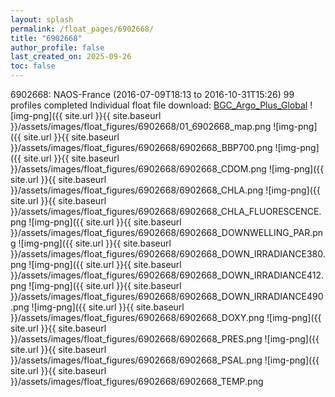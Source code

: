 ```yaml
---
layout: splash
permalink: /float_pages/6902668/
title: "6902668"
author_profile: false
last_created_on: 2025-09-26
toc: false
---
```

 
6902668: NAOS-France (2016-07-09T18:13 to 2016-10-31T15:26)
99 profiles completed
Individual float file download: [BGC_Argo_Plus_Global](https://ftp.soest.hawaii.edu/bgc_argo_plus/Individual_Floats/outliers_removed/6902668_Sprof_processed.nc)
![img-png]({{ site.url }}{{ site.baseurl }}/assets/images/float_figures/6902668/01_6902668_map.png
![img-png]({{ site.url }}{{ site.baseurl }}/assets/images/float_figures/6902668/6902668_BBP700.png
![img-png]({{ site.url }}{{ site.baseurl }}/assets/images/float_figures/6902668/6902668_CDOM.png
![img-png]({{ site.url }}{{ site.baseurl }}/assets/images/float_figures/6902668/6902668_CHLA.png
![img-png]({{ site.url }}{{ site.baseurl }}/assets/images/float_figures/6902668/6902668_CHLA_FLUORESCENCE.png
![img-png]({{ site.url }}{{ site.baseurl }}/assets/images/float_figures/6902668/6902668_DOWNWELLING_PAR.png
![img-png]({{ site.url }}{{ site.baseurl }}/assets/images/float_figures/6902668/6902668_DOWN_IRRADIANCE380.png
![img-png]({{ site.url }}{{ site.baseurl }}/assets/images/float_figures/6902668/6902668_DOWN_IRRADIANCE412.png
![img-png]({{ site.url }}{{ site.baseurl }}/assets/images/float_figures/6902668/6902668_DOWN_IRRADIANCE490.png
![img-png]({{ site.url }}{{ site.baseurl }}/assets/images/float_figures/6902668/6902668_DOXY.png
![img-png]({{ site.url }}{{ site.baseurl }}/assets/images/float_figures/6902668/6902668_PRES.png
![img-png]({{ site.url }}{{ site.baseurl }}/assets/images/float_figures/6902668/6902668_PSAL.png
![img-png]({{ site.url }}{{ site.baseurl }}/assets/images/float_figures/6902668/6902668_TEMP.png
